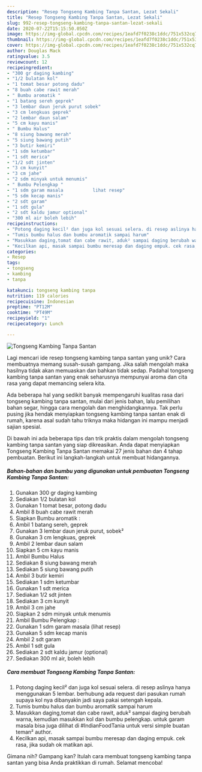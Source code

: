 ```yaml
---
description: "Resep Tongseng Kambing Tanpa Santan, Lezat Sekali"
title: "Resep Tongseng Kambing Tanpa Santan, Lezat Sekali"
slug: 992-resep-tongseng-kambing-tanpa-santan-lezat-sekali
date: 2020-07-22T15:15:50.050Z
image: https://img-global.cpcdn.com/recipes/1eafd7f0238c1ddc/751x532cq70/tongseng-kambing-tanpa-santan-foto-resep-utama.jpg
thumbnail: https://img-global.cpcdn.com/recipes/1eafd7f0238c1ddc/751x532cq70/tongseng-kambing-tanpa-santan-foto-resep-utama.jpg
cover: https://img-global.cpcdn.com/recipes/1eafd7f0238c1ddc/751x532cq70/tongseng-kambing-tanpa-santan-foto-resep-utama.jpg
author: Douglas Mack
ratingvalue: 3.5
reviewcount: 12
recipeingredient:
- "300 gr daging kambing"
- "1/2 bulatan kol"
- "1 tomat besar potong dadu"
- "8 buah cabe rawit merah"
- " Bumbu aromatik "
- "1 batang sereh geprek"
- "3 lembar daun jeruk purut sobek"
- "3 cm lengkuas geprek"
- "2 lembar daun salam"
- "5 cm kayu manis"
- " Bumbu Halus"
- "8 siung bawang merah"
- "5 siung bawang putih"
- "3 butir kemiri"
- "1 sdm ketumbar"
- "1 sdt merica"
- "1/2 sdt jinten"
- "3 cm kunyit"
- "3 cm jahe"
- "2 sdm minyak untuk menumis"
- " Bumbu Pelengkap "
- "1 sdm garam masala           lihat resep"
- "5 sdm kecap manis"
- "2 sdt garam"
- "1 sdt gula"
- "2 sdt kaldu jamur optional"
- "300 ml air boleh lebih"
recipeinstructions:
- "Potong daging kecil² dan juga kol sesuai selera. di resep aslinya hanya menggunakan 5 lembar. berhubung ada request dari pasukan rumah supaya kol nya dibanyakin jadi saya pakai setengah kepala."
- "Tumis bumbu halus dan bumbu aromatik sampai harum"
- "Masukkan daging,tomat dan cabe rawit, aduk² sampai daging berubah warna, kemudian masukkan kol dan bumbu pelengkap. untuk garam masala bisa juga dilihat di #IndianFoodTania untuk versi simple buatan teman² author."
- "Kecilkan api, masak sampai bumbu meresap dan daging empuk. cek rasa, jika sudah ok matikan api."
categories:
- Resep
tags:
- tongseng
- kambing
- tanpa

katakunci: tongseng kambing tanpa 
nutrition: 119 calories
recipecuisine: Indonesian
preptime: "PT12M"
cooktime: "PT49M"
recipeyield: "1"
recipecategory: Lunch

---
```



![Tongseng Kambing Tanpa Santan](https://img-global.cpcdn.com/recipes/1eafd7f0238c1ddc/751x532cq70/tongseng-kambing-tanpa-santan-foto-resep-utama.jpg)

Lagi mencari ide resep tongseng kambing tanpa santan yang unik? Cara membuatnya memang susah-susah gampang. Jika salah mengolah maka hasilnya tidak akan memuaskan dan bahkan tidak sedap. Padahal tongseng kambing tanpa santan yang enak seharusnya mempunyai aroma dan cita rasa yang dapat memancing selera kita.

Ada beberapa hal yang sedikit banyak mempengaruhi kualitas rasa dari tongseng kambing tanpa santan, mulai dari jenis bahan, lalu pemilihan bahan segar, hingga cara mengolah dan menghidangkannya. Tak perlu pusing jika hendak menyiapkan tongseng kambing tanpa santan enak di rumah, karena asal sudah tahu triknya maka hidangan ini mampu menjadi sajian spesial.




Di bawah ini ada beberapa tips dan trik praktis dalam mengolah tongseng kambing tanpa santan yang siap dikreasikan. Anda dapat menyiapkan Tongseng Kambing Tanpa Santan memakai 27 jenis bahan dan 4 tahap pembuatan. Berikut ini langkah-langkah untuk membuat hidangannya.

<!--inarticleads1-->

##### Bahan-bahan dan bumbu yang digunakan untuk pembuatan Tongseng Kambing Tanpa Santan:

1. Gunakan 300 gr daging kambing
1. Sediakan 1/2 bulatan kol
1. Gunakan 1 tomat besar, potong dadu
1. Ambil 8 buah cabe rawit merah
1. Siapkan  Bumbu aromatik :
1. Ambil 1 batang sereh, geprek
1. Gunakan 3 lembar daun jeruk purut, sobek²
1. Gunakan 3 cm lengkuas, geprek
1. Ambil 2 lembar daun salam
1. Siapkan 5 cm kayu manis
1. Ambil  Bumbu Halus
1. Sediakan 8 siung bawang merah
1. Sediakan 5 siung bawang putih
1. Ambil 3 butir kemiri
1. Sediakan 1 sdm ketumbar
1. Gunakan 1 sdt merica
1. Sediakan 1/2 sdt jinten
1. Sediakan 3 cm kunyit
1. Ambil 3 cm jahe
1. Siapkan 2 sdm minyak untuk menumis
1. Ambil  Bumbu Pelengkap :
1. Gunakan 1 sdm garam masala           (lihat resep)
1. Gunakan 5 sdm kecap manis
1. Ambil 2 sdt garam
1. Ambil 1 sdt gula
1. Sediakan 2 sdt kaldu jamur (optional)
1. Sediakan 300 ml air, boleh lebih




<!--inarticleads2-->

##### Cara membuat Tongseng Kambing Tanpa Santan:

1. Potong daging kecil² dan juga kol sesuai selera. di resep aslinya hanya menggunakan 5 lembar. berhubung ada request dari pasukan rumah supaya kol nya dibanyakin jadi saya pakai setengah kepala.
1. Tumis bumbu halus dan bumbu aromatik sampai harum
1. Masukkan daging,tomat dan cabe rawit, aduk² sampai daging berubah warna, kemudian masukkan kol dan bumbu pelengkap. untuk garam masala bisa juga dilihat di #IndianFoodTania untuk versi simple buatan teman² author.
1. Kecilkan api, masak sampai bumbu meresap dan daging empuk. cek rasa, jika sudah ok matikan api.




Gimana nih? Gampang kan? Itulah cara membuat tongseng kambing tanpa santan yang bisa Anda praktikkan di rumah. Selamat mencoba!

